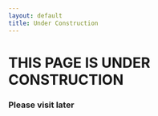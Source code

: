 ```yaml
---
layout: default
title: Under Construction
---
```

<html>
<body>

<h1>THIS PAGE IS UNDER CONSTRUCTION <i class="fa fa-cog fa-2x fa-spin" aria-hidden="true"></i></h1>

<h3>Please visit later</h3>
</html>
